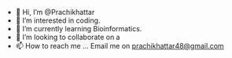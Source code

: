 - 👋 Hi, I’m @Prachikhattar
- 👀 I’m interested in coding.
- 🌱 I’m currently learning Bioinformatics.
- 💞️ I’m looking to collaborate on a 
- 📫 How to reach me ... Email me on prachikhattar48@gmail.com

<!---
Prachikhattar/Prachikhattar is a ✨ special ✨ repository because its `README.md` (this file) appears on your GitHub profile.
You can click the Preview link to take a look at your changes.
--->
